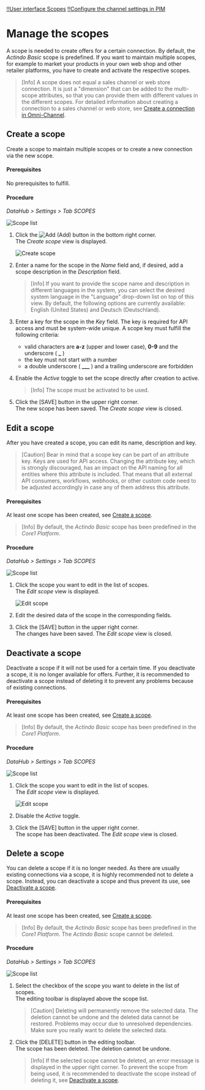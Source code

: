 [!!User interface Scopes](../UserInterface/03a_Scopes.md)
[!!Configure the channel settings in PIM](../../PIM/Integration/05_ConfigureChannels.md)

# Manage the scopes

A scope is needed to create offers for a certain connection.
By default, the *Actindo Basic* scope is predefined.
If you want to maintain multiple scopes, for example to market your products in your own web shop and other retailer platforms, you have to create and activate the respective scopes.

> [Info] A scope does not equal a sales channel or web store connection. It is just a "dimension" that can be added to the multi-scope attributes, so that you can provide them with different values in the different scopes. For detailed information about creating a connection to a sales channel or web store, see [Create a connection in Omni-Channel](../../Channels/Integration/01_ManageConnections.md#create-a-connection).



## Create a scope

Create a scope to maintain multiple scopes or to create a new connection via the new scope.

#### Prerequisites

No prerequisites to fulfill.

#### Procedure

*DataHub > Settings > Tab SCOPES*

![Scope list](../../Assets/Screenshots/DataHub/Settings/Scopes/ChannelList.png "[Scope list]")

1. Click the ![Add](../../Assets/Icons/Plus01.png "[Add]") (Add) button in the bottom right corner.   
    The *Create scope* view is displayed.

    ![Create scope](../../Assets/Screenshots/DataHub/Settings/Scopes/CreateChannel.png "[Create scope]")

2. Enter a name for the scope in the *Name* field and, if desired, add a scope description in the *Description* field.

    > [Info] If you want to provide the scope name and description in different languages in the system, you can select the desired system language in the "Language" drop-down list on top of this view. By default, the following options are currently available: English (United States) and Deutsch (Deutschland). 

3. Enter a key for the scope in the *Key* field. The key is required for API access and must be system-wide unique. A scope key must fulfill the following criteria:
    - valid characters are **a-z** (upper and lower case), **0-9** and the underscore ( **_** )
    - the key must not start with a number
    - a double underscore ( **___** ) and a trailing underscore are forbidden

4. Enable the *Active* toggle to set the scope directly after creation to active.

    > [Info] The scope must be activated to be used.

5. Click the [SAVE] button in the upper right corner.   
    The new scope has been saved. The *Create scope* view is closed.  



## Edit a scope

After you have created a scope, you can edit its name, description and key.

> [Caution] Bear in mind that a scope key can be part of an attribute key. Keys are used for API access. Changing the attribute key, which is strongly discouraged, has an impact on the API naming for all entities where this attribute is included. That means that all external API consumers, workflows, webhooks, or other custom code need to be adjusted accordingly in case any of them address this attribute.

#### Prerequisites

At least one scope has been created, see [Create a scope](#create-a-scope).

> [Info] By default, the *Actindo Basic* scope has been predefined in the *Core1 Platform*.

#### Procedure

*DataHub > Settings > Tab SCOPES*

![Scope list](../../Assets/Screenshots/DataHub/Settings/Scopes/ChannelList.png "[Scope list]")

1. Click the scope you want to edit in the list of scopes.   
    The *Edit scope* view is displayed.

    ![Edit scope](../../Assets/Screenshots/DataHub/Settings/Scopes/EditChannel.png "[Edit scope]")

2. Edit the desired data of the scope in the corresponding fields.

3. Click the [SAVE] button in the upper right corner.   
    The changes have been saved. The *Edit scope* view is closed.  



## Deactivate a scope

Deactivate a scope if it will not be used for a certain time. If you deactivate a scope, it is no longer available for offers. Further, it is recommended to deactivate a scope instead of deleting it to prevent any problems because of existing connections.

#### Prerequisites

At least one scope has been created, see [Create a scope](#create-a-scope).

> [Info] By default, the *Actindo Basic* scope has been predefined in the *Core1 Platform*.

#### Procedure

*DataHub > Settings > Tab SCOPES*

![Scope list](../../Assets/Screenshots/DataHub/Settings/Scopes/ChannelList.png "[Channel list]")

1. Click the scope you want to edit in the list of scopes.   
    The *Edit scope* view is displayed.

    ![Edit scope](../../Assets/Screenshots/DataHub/Settings/Scopes/EditChannel.png "[Edit scope]")

2. Disable the *Active* toggle.

3. Click the [SAVE] button in the upper right corner.   
    The scope has been deactivated. The *Edit scope* view is closed.



## Delete a scope

You can delete a scope if it is no longer needed. As there are usually existing connections via a scope, it is highly recommended not to delete a scope. Instead, you can deactivate a scope and thus prevent its use, see [Deactivate a scope](#deactivate-a-scope).

#### Prerequisites

At least one scope has been created, see [Create a scope](#create-a-scope).

> [Info] By default, the *Actindo Basic* scope has been predefined in the *Core1 Platform*. The *Actindo Basic* scope cannot be deleted.

#### Procedure

*DataHub > Settings > Tab SCOPES*

![Scope list](../../Assets/Screenshots/DataHub/Settings/Scopes/ChannelList.png "[Scope list]")

1. Select the checkbox of the scope you want to delete in the list of scopes.    
    The editing toolbar is displayed above the scope list.

    > [Caution] Deleting will permanently remove the selected data. The deletion cannot be undone and the deleted data cannot be restored. Problems may occur due to unresolved dependencies. Make sure you really want to delete the selected data.

2. Click the [DELETE] button in the editing toolbar.  
    The scope has been deleted. The deletion cannot be undone.

    > [Info] If the selected scope cannot be deleted, an error message is displayed in the upper right corner. To prevent the scope from being used, it is recommended to deactivate the scope instead of deleting it, see [Deactivate a scope](#deactivate-a-scope).
